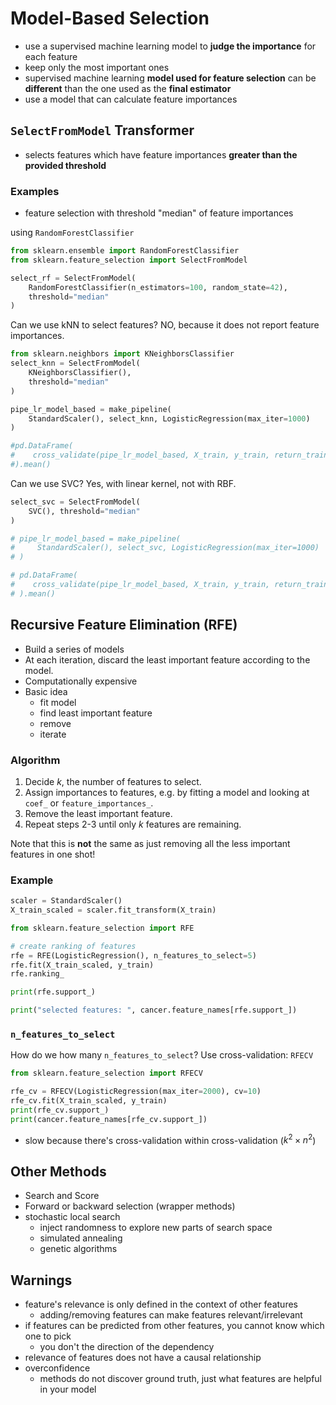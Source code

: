 # Model-Based Selection
- use a supervised machine learning model to **judge the importance** for each feature
- keep only the most important ones
- supervised machine learning **model used for feature selection** can be **different** than the one used as the **final estimator**
- use a model that can calculate feature importances
## `SelectFromModel` Transformer
- selects features which have feature importances **greater than the provided threshold**
### Examples
- feature selection with threshold "median" of feature importances

using `RandomForestClassifier` 
```python
from sklearn.ensemble import RandomForestClassifier
from sklearn.feature_selection import SelectFromModel

select_rf = SelectFromModel(
    RandomForestClassifier(n_estimators=100, random_state=42), 
    threshold="median"
)
```
Can we use kNN to select features? NO, because it does not report feature importances.
```python
from sklearn.neighbors import KNeighborsClassifier
select_knn = SelectFromModel(
    KNeighborsClassifier(), 
    threshold="median"
)

pipe_lr_model_based = make_pipeline(
    StandardScaler(), select_knn, LogisticRegression(max_iter=1000)
)

#pd.DataFrame(
#    cross_validate(pipe_lr_model_based, X_train, y_train, return_train_score=True)#
#).mean()
```
Can we use SVC? Yes, with linear kernel, not with RBF.
```python
select_svc = SelectFromModel(
    SVC(), threshold="median"
)

# pipe_lr_model_based = make_pipeline(
#     StandardScaler(), select_svc, LogisticRegression(max_iter=1000)
# )

# pd.DataFrame(
#    cross_validate(pipe_lr_model_based, X_train, y_train, return_train_score=True)
# ).mean()
```
## Recursive Feature Elimination (RFE)
- Build a series of models
- At each iteration, discard the least important feature according to the model. 
- Computationally expensive
- Basic idea
    - fit model
    - find least important feature
    - remove
    - iterate
### Algorithm
1. Decide $k$, the number of features to select. 
2. Assign importances to features, e.g. by fitting a model and looking at `coef_` or `feature_importances_`.
3. Remove the least important feature.
4. Repeat steps 2-3 until only $k$ features are remaining.

Note that this is **not** the same as just removing all the less important features in one shot!

### Example
```python
scaler = StandardScaler()
X_train_scaled = scaler.fit_transform(X_train)

from sklearn.feature_selection import RFE

# create ranking of features
rfe = RFE(LogisticRegression(), n_features_to_select=5)
rfe.fit(X_train_scaled, y_train)
rfe.ranking_

print(rfe.support_)

print("selected features: ", cancer.feature_names[rfe.support_])
```
### `n_features_to_select`
How do we how many `n_features_to_select`? Use cross-validation: `RFECV`
```python
from sklearn.feature_selection import RFECV

rfe_cv = RFECV(LogisticRegression(max_iter=2000), cv=10)
rfe_cv.fit(X_train_scaled, y_train)
print(rfe_cv.support_)
print(cancer.feature_names[rfe_cv.support_])
```
- slow because there's cross-validation within cross-validation ($k^2\times n^2$)
## Other Methods
- Search and Score
- Forward or backward selection (wrapper methods)
- stochastic local search
	- inject randomness to explore new parts of search space
	- simulated annealing
	- genetic algorithms
## Warnings
- feature's relevance is only defined in the context of other features
	- adding/removing features can make features relevant/irrelevant
- if features can be predicted from other features, you cannot know which one to pick
	- you don't the direction of the dependency
- relevance of features does not have a causal relationship
- overconfidence
	- methods do not discover ground truth, just what features are helpful in your model